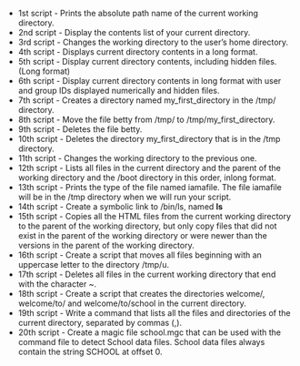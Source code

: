 * 1st script - Prints the absolute path name of the current working directory.
* 2nd script - Display the contents list of your current directory. 
* 3rd script - Changes the working directory to the user’s home directory.
* 4th script - Displays current directory contents in a long format.
* 5th script - Display current directory contents, including hidden files. (Long format) 
* 6th script - Display current directory contents in long format with user and group IDs displayed numerically and hidden files. 
* 7th script - Creates a directory named my_first_directory in the /tmp/ directory. 
* 8th script - Move the file betty from /tmp/ to /tmp/my_first_directory. 
* 9th script - Deletes the file betty.
* 10th script - Deletes the directory my_first_directory that is in the /tmp directory.
* 11th script - Changes the working directory to the previous one.
* 12th script - Lists all files in the current directory and the parent of the working directory and the /boot directory in this order, inlong format. 
* 13th script - Prints the type of the file named iamafile. The file iamafile will be in the /tmp directory when we will run your script.
* 14th script - Create a symbolic link to /bin/ls, named __ls__ 
* 15th script - Copies all the HTML files from the current working directory to the parent of the working directory, but only copy files that did not exist in the parent of the working directory or were newer than the versions in the parent of the working directory.
* 16th script - Create a script that moves all files beginning with an uppercase letter to the directory /tmp/u.
* 17th script - Deletes all files in the current working directory that end with the character ~.
* 18th script - Create a script that creates the directories welcome/, welcome/to/ and welcome/to/school in the current directory.
* 19th script - Write a command that lists all the files and directories of the current directory, separated by commas (,).
* 20th script - Create a magic file school.mgc that can be used with the command file to detect School data files. School data files always contain the string SCHOOL at offset 0.
